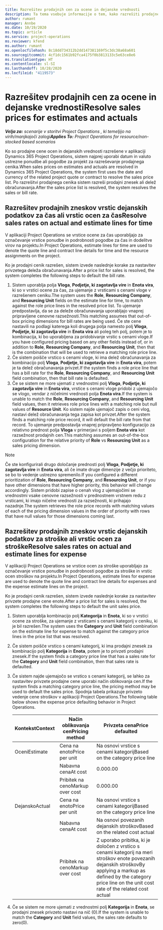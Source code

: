 ```yaml
---
title: Razrešitev prodajnih cen za ocene in dejanske vrednosti
description: Ta tema vsebuje informacije o tem, kako razrešiti prodajne zneske za ocene in dejanske vrednosti.
author: rumant
manager: Annbe
ms.date: 10/19/2020
ms.topic: article
ms.service: project-operations
ms.reviewer: kfend
ms.author: rumant
ms.openlocfilehash: 8c18dd734312b2dd147381169f5c3dc38a68a601
ms.sourcegitcommit: 4cf1dc1561b92fca4175f0b3813133c5e63ce8e6
ms.translationtype: HT
ms.contentlocale: sl-SI
ms.lasthandoff: 10/28/2020
ms.locfileid: "4119573"
---
```

# <a name="resolve-sales-prices-for-estimates-and-actuals"></a><span data-ttu-id="d5932-103">Razrešitev prodajnih cen za ocene in dejanske vrednosti</span><span class="sxs-lookup"><span data-stu-id="d5932-103">Resolve sales prices for estimates and actuals</span></span>

<span data-ttu-id="d5932-104">_**Velja za:** scenarije v storitvi Project Operations , ki temeljijo na virih/manjkajoči zalogi_</span><span class="sxs-lookup"><span data-stu-id="d5932-104">_**Applies To:** Project Operations for resource/non-stocked based scenarios_</span></span>

<span data-ttu-id="d5932-105">Ko so prodajne cene ocen in dejanskih vrednosti razrešene v aplikaciji Dynamics 365 Project Operations, sistem najprej uporabi datum in valuto ustrezne ponudbe ali pogodbe za projekt za razreševanje prodajnega cenika.</span><span class="sxs-lookup"><span data-stu-id="d5932-105">When sales prices on estimates and actuals are resolved in Dynamics 365 Project Operations, the system first uses the date and currency of the related project quote or contract to resolve the sales price list.</span></span> <span data-ttu-id="d5932-106">Po razrešitvi prodajnega cenika sistem razreši prodajni znesek ali delež obračunavanja.</span><span class="sxs-lookup"><span data-stu-id="d5932-106">After the sales price list is resolved, the system resolves the sales or bill rate.</span></span>

## <a name="resolve-sales-rates-on-actual-and-estimate-lines-for-time"></a><span data-ttu-id="d5932-107">Razrešitev prodajnih zneskov vrstic dejanskih podatkov za čas ali vrstic ocen za čas</span><span class="sxs-lookup"><span data-stu-id="d5932-107">Resolve sales rates on actual and estimate lines for time</span></span>

<span data-ttu-id="d5932-108">V aplikaciji Project Operations se vrstice ocene za čas uporabljajo za označevanje vrstice ponudbe in podrobnosti pogodbe za čas in dodelitve virov na projektu.</span><span class="sxs-lookup"><span data-stu-id="d5932-108">In Project Operations, estimate lines for time are used to denote the quote line and contract line details for time and the resource assignments on the project.</span></span>

<span data-ttu-id="d5932-109">Ko je prodajni cenik razrešen, sistem izvede naslednje korake za nastavitev privzetega deleža obračunavanja.</span><span class="sxs-lookup"><span data-stu-id="d5932-109">After a price list for sales is resolved, the system completes the following steps to default the bill rate.</span></span>

1. <span data-ttu-id="d5932-110">Sistem uporablja polja **Vloga**, **Podjetje, ki zagotavlja vire** in **Enota vira**, ki so v vrstici ocene za čas, za ujemanje z vrsticami s cenami vloge v razrešenem ceniku.</span><span class="sxs-lookup"><span data-stu-id="d5932-110">The system uses the **Role**, **Resourcing Company**, and **Resourcing Unit** fields on the estimate line for time, to match against the role price lines in the resolved price list.</span></span> <span data-ttu-id="d5932-111">To ujemanje predpostavlja, da se za deleže obračunavanja uporabljajo vnaprej pripravljene cenovne razsežnosti.</span><span class="sxs-lookup"><span data-stu-id="d5932-111">This matching assumes that out-of-box pricing dimensions for bill rates are being used.</span></span> <span data-ttu-id="d5932-112">Če ste cene nastavili na podlagi katerega koli drugega polja namesto polj **Vloga**, **Podjetje, ki zagotavlja vire** in **Enota vira** ali poleg teh polj, potem je to kombinacija, ki bo uporabljena za pridobivanje vrstic s cenami vloge.</span><span class="sxs-lookup"><span data-stu-id="d5932-112">If you have configured pricing based on any other fields instead of, or in addition to **Role**, **Resourcing Company**, and **Resourcing Unit**, then that is the combination that will be used to retrieve a matching role price line.</span></span>
2. <span data-ttu-id="d5932-113">Če sistem poišče vrstico s cenami vloge, ki ima delež obračunavanja za kombinacijo polj **Vloga**, **Podjetje, ki zagotavlja vire** in **Enota vira**, potem je ta delež obračunavanja privzet.</span><span class="sxs-lookup"><span data-stu-id="d5932-113">If the system finds a role price line that has a bill rate for the **Role**, **Resourcing Company**, and **Resourcing Unit** field combination, then that bill rate is defaulted.</span></span>
3. <span data-ttu-id="d5932-114">Če se sistem ne more ujemati z vrednostmi polj **Vloga**, **Podjetje, ki zagotavlja vire** in **Enota vira**, vrstice s cenami vloge pridobi z ujemajočo se vlogo, vendar z ničelnimi vrednosti polja **Enota vira**.</span><span class="sxs-lookup"><span data-stu-id="d5932-114">If the system is unable to match the **Role**, **Resourcing Company**, and **Resourcing Unit** field values, then it retrieves role price lines with a matching role but null values of **Resource Unit**.</span></span> <span data-ttu-id="d5932-115">Ko sistem najde ujemajoč zapis o ceni vlog, nastavi delež obračunavanja tega zapisa kot privzet.</span><span class="sxs-lookup"><span data-stu-id="d5932-115">After the system finds a matching role price record, it will default the bill rate from that record.</span></span> <span data-ttu-id="d5932-116">To ujemanje predpostavlja vnaprej pripravljeno konfiguracijo za relativno prednost polja **Vloga** v primerjavi s poljem **Enota vira** kot razsežnost prodajnih cen.</span><span class="sxs-lookup"><span data-stu-id="d5932-116">This matching assumes an out-of-the-box configuration for the relative priority of **Role** vs **Resourcing Unit** as a sales pricing dimension.</span></span>

> [!NOTE]
> <span data-ttu-id="d5932-117">Če ste konfigurirali drugo določanje prednosti polj **Vloga**, **Podjetje, ki zagotavlja vire** in **Enota vira**, ali če imate druge dimenzije z večjo prioriteto, se bo to vedenje ustrezno spremenilo.</span><span class="sxs-lookup"><span data-stu-id="d5932-117">If you configured a different prioritization of **Role**, **Resourcing Company**, and **Resourcing Unit**, or if you have other dimensions that have higher priority, this behavior will change accordingly.</span></span> <span data-ttu-id="d5932-118">Sistem pridobi zapise o cenah vlog z ujemajočimi se vrednostmi vsake cenovne razsežnosti v prednostnem vrstnem redu z vrsticami, ki imajo ničelne vrednosti za razsežnosti, ki prihajajo nazadnje.</span><span class="sxs-lookup"><span data-stu-id="d5932-118">The system retrieves the role price records with matching values of each of the pricing dimension values in the order of priority with rows that have null values for those dimensions coming last.</span></span>

## <a name="resolve-sales-rates-on-actual-and-estimate-lines-for-expense"></a><span data-ttu-id="d5932-119">Razrešitev prodajnih zneskov vrstic dejanskih podatkov za stroške ali vrstic ocen za stroške</span><span class="sxs-lookup"><span data-stu-id="d5932-119">Resolve sales rates on actual and estimate lines for expense</span></span>

<span data-ttu-id="d5932-120">V aplikaciji Project Operations se vrstice ocen za stroške uporabljajo za označevanje vrstice ponudbe in podrobnosti pogodbe za stroške in vrstic ocen stroškov na projektu.</span><span class="sxs-lookup"><span data-stu-id="d5932-120">In Project Operations, estimate lines for expense are used to denote the quote line and contract line details for expenses and the expense estimate lines on the project.</span></span>

<span data-ttu-id="d5932-121">Ko je prodajni cenik razrešen, sistem izvede naslednje korake za nastavitev privzete prodajne cene enote.</span><span class="sxs-lookup"><span data-stu-id="d5932-121">After a price list for sales is resolved, the system completes the following steps to default the unit sales price.</span></span>

1. <span data-ttu-id="d5932-122">Sistem uporablja kombinacijo polj **Kategorija** in **Enota**, ki so v vrstici ocene za stroške, za ujemanje z vrsticami s cenami kategorij v ceniku, ki je bil razrešen.</span><span class="sxs-lookup"><span data-stu-id="d5932-122">The system uses the **Category** and **Unit** field combination on the estimate line for expense to match against the category price lines in the price list that was resolved.</span></span>
2. <span data-ttu-id="d5932-123">Če sistem poišče vrstico s cenami kategorij, ki ima prodajni znesek za kombinacijo polj **Kategorija** in **Enota**, potem je to privzeti prodajni znesek.</span><span class="sxs-lookup"><span data-stu-id="d5932-123">If the system finds a category price line that has a sales rate for the **Category** and **Unit** field combination, then that sales rate is defaulted.</span></span>
3. <span data-ttu-id="d5932-124">Če sistem najde ujemajočo se vrstico s cenami kategorij, se lahko za nastavitev privzete prodajne cene uporabi način oblikovanja cen.</span><span class="sxs-lookup"><span data-stu-id="d5932-124">If the system finds a matching category price line, the pricing method may be used to default the sales price.</span></span> <span data-ttu-id="d5932-125">Spodnja tabela prikazuje privzeto vedenje cene stroškov v aplikaciji Project Operations.</span><span class="sxs-lookup"><span data-stu-id="d5932-125">The following table below shows the expense price defaulting behavior in Project Operations.</span></span>

    | <span data-ttu-id="d5932-126">Kontekst</span><span class="sxs-lookup"><span data-stu-id="d5932-126">Context</span></span> | <span data-ttu-id="d5932-127">Način oblikovanja cen</span><span class="sxs-lookup"><span data-stu-id="d5932-127">Pricing method</span></span> | <span data-ttu-id="d5932-128">Privzeta cena</span><span class="sxs-lookup"><span data-stu-id="d5932-128">Price defaulted</span></span> |
    | --- | --- | --- |
    | <span data-ttu-id="d5932-129">Oceni</span><span class="sxs-lookup"><span data-stu-id="d5932-129">Estimate</span></span> | <span data-ttu-id="d5932-130">Cena na enoto</span><span class="sxs-lookup"><span data-stu-id="d5932-130">Price per unit</span></span> | <span data-ttu-id="d5932-131">Na osnovi vrstice s cenami kategorij</span><span class="sxs-lookup"><span data-stu-id="d5932-131">Based on the category price line</span></span> |
    | &nbsp; | <span data-ttu-id="d5932-132">Nabavna cena</span><span class="sxs-lookup"><span data-stu-id="d5932-132">At cost</span></span> | <span data-ttu-id="d5932-133">0.00</span><span class="sxs-lookup"><span data-stu-id="d5932-133">0.00</span></span> |
    | &nbsp; | <span data-ttu-id="d5932-134">Pribitek na ceno</span><span class="sxs-lookup"><span data-stu-id="d5932-134">Markup over cost</span></span> | <span data-ttu-id="d5932-135">0.00</span><span class="sxs-lookup"><span data-stu-id="d5932-135">0.00</span></span> |
    | <span data-ttu-id="d5932-136">Dejansko</span><span class="sxs-lookup"><span data-stu-id="d5932-136">Actual</span></span> | <span data-ttu-id="d5932-137">Cena na enoto</span><span class="sxs-lookup"><span data-stu-id="d5932-137">Price per unit</span></span> | <span data-ttu-id="d5932-138">Na osnovi vrstice s cenami kategorij</span><span class="sxs-lookup"><span data-stu-id="d5932-138">Based on the category price line</span></span> |
    | &nbsp; | <span data-ttu-id="d5932-139">Nabavna cena</span><span class="sxs-lookup"><span data-stu-id="d5932-139">At cost</span></span> | <span data-ttu-id="d5932-140">Na osnovi povezanih dejanskih stroškov</span><span class="sxs-lookup"><span data-stu-id="d5932-140">Based on the related cost actual</span></span> |
    | &nbsp; | <span data-ttu-id="d5932-141">Pribitek na ceno</span><span class="sxs-lookup"><span data-stu-id="d5932-141">Markup over cost</span></span> | <span data-ttu-id="d5932-142">Z uporabo pribitka, ki je določen z vrstico s cenami kategorij na meri stroškov enote povezanih dejanskih stroškov</span><span class="sxs-lookup"><span data-stu-id="d5932-142">By applying a markup as defined by the category price line on the unit cost rate of the related cost actual</span></span> |

4. <span data-ttu-id="d5932-143">Če se sistem ne more ujemati z vrednostmi polj **Kategorija** in **Enota**, se prodajni znesek privzeto nastavi na nič (0).</span><span class="sxs-lookup"><span data-stu-id="d5932-143">If the system is unable to match the **Category** and **Unit** field values, the sales rate defaults to zero(0).</span></span>
